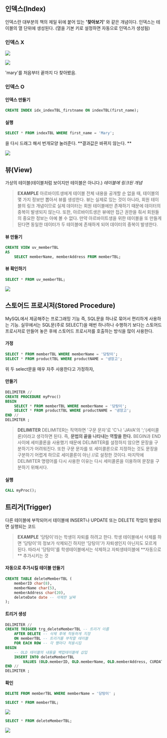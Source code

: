 ## 인덱스(Index)

인덱스란 대부분의 책의 제일 뒤에 붙어 있는 **'찾아보기'** 와 같은 개념이다.
인덱스는 테이블의 열 단위에 생성된다. (열을 기본 키로 설정하면 자동으로 인덱스가 생성됨)

### 인덱스 X

![](https://images.velog.io/images/ong_hh/post/2e241c69-b845-480d-97fa-c533727e8d07/image.png)

![](https://images.velog.io/images/ong_hh/post/16f5bd27-0a32-4a54-ac76-df74d9b6595e/image.png)

'mary'를 처음부터 끝까지 다 찾아봤음.

### 인덱스 O

#### 인덱스 만들기

```sql
CREATE INDEX idx_indexTBL_firstname ON indexTBL(first_name);
```

#### 실행

```sql
SELECT * FROM indexTBL WHERE first_name = 'Mary';
```
을 다시 드래그 해서 번개모양 눌러준다. 
**결과값은 바뀌지 않는다. **

![](https://images.velog.io/images/ong_hh/post/9246ff38-69a4-4b46-af39-f652cfbb2102/image.png)

## 뷰(View)
가상의 테이블(테이블처럼 보이지만 테이블은 아니다.) _테이블에 링크된 개념_
> **EXAMPLE**
> 아르바이트생에게 테이블 전체 내용을 공개할 순 없을 때, 테이블의 몇 가지 정보만 뽑아서 뷰를 생성한다. 뷰는 실제로 있는 것이 아니라, 회원 테이블의 링크 개념이므로 실제 데이터는 회원 테이블에만 존재하기 때문에 데이터의 중복이 발생되지 않는다. 또한, 아르바이트생은 뷰에만 접근 권한을 줘서 회원들의 중요한 정보는 아예 볼 수 없다. 만약 아르바이트생을 위한 테이블을 또 만들게 된다면 동일한 데이터가 두 테이블에 존재하게 되어 데이터의 중복이 발생한다.

#### 뷰 만들기
```sql
CREATE VIEW uv_memberTBL
AS
	SELECT memberName, memberAddress FROM memberTBL;
```

#### 뷰 확인하기
```sql
SELECT * FROM uv_memberTBL;
```
![](https://images.velog.io/images/ong_hh/post/c5872935-5d60-4e23-9956-93cb538d3d38/image.png)


## 스토어드 프로시저(Stored Procedure)
MySQL에서 제공해주는 프로그래밍 기능
즉, SQL문을 하나로 묶어서 편리하게 사용하는 기능.
실무에서는 SQL문(주로 SELECT)을 매번 하나하나 수행하기 보다는 스토어드 프로시저로 만들어 놓은 후에 스토어드 프로시저를 호출하는 방식을 많이 사용한다.

#### 가정
```sql
SELECT * FROM memberTBL WHERE memberName = '당탕이';
SELECT * FROM productTBL WHERE productNAME = '냉장고';
```
위 두 select문을 매우 자주 사용한다고 가정하자,

#### 만들기
```sql
DELIMITER //
CREATE PROCEDURE myProc()
BEGIN
	SELECT * FROM memberTBL WHERE memberName = '당탕이';
	SELECT * FROM productTBL WHERE productNAME = '냉장고';
END //
DELIMITER ;
```
>**DELIMITER**
DELIMITER는 직역하면 '구문 문자'로 'C'나 'JAVA'의 ';'(세미콜론)이라고 생각하면 된다.
즉, **문법의 끝을 나타내는 역할을 한다.**
BEGIN과 END사이에 세미콜론을 사용했기 때문에 DELIMITER를 설정하지 않으면 문장을 구분하기가 어려워진다. 또한 구문 문자를 또 세미콜론으로 지정하는 것도 문장을 구분하기 어렵게 하므로 세미콜론이 아닌 //로 설정한 것이다. 마지막에 DELIMITER 명령어를 다시 사용한 이유는 다시 세미콜론을 이용하여 문장을 구분하기 위해서다.

#### 실행
```sql
CALL myProc();
```
## 트리거(Trigger)
다른 테이블에 부착되어서 테이블에 INSERT나 UPDATE 또는 DELETE 작업이 발생되면 실행되는 코드
>**EXAMPLE**
'당탕이'라는 학생이 자퇴를 하려고 한다. 학생 테이블에서 삭제를 하면 '당탕이'의 정보가 삭제되긴 하지만 '당탕이'가 자퇴생인지 아닌지도 모르게 된다. 따라서 '당탕이'를 학생테이블에서는 삭제하고 자퇴생테이블에 **자동으로 **  추가시키는 것

#### 자동으로 추가시킬 테이블 만들기
```sql
CREATE TABLE deleteMemberTBL (
    memberID char(8),
    memberName char(5),
    memberAddress char(20),
    deleteDate date -- 삭제한 날짜
);
```

#### 트리거 생성
```sql
DELIMITER //
CREATE TRIGGER trg_deleteMemberTBL -- 트리거 이름
    AFTER DELETE -- 삭제 후에 작동하게 지정
    ON memberTBL -- 트리거를 부착할 테이블
    FOR EACH ROW -- 각 행마다 적용시킴
BEGIN
	-- OLD 테이블의 내용을 백업테이블에 삽입
    INSERT INTO deleteMemberTBL
		VALUES (OLD.memberID, OLD.memberName, OLD.memberAddress, CURDATE() );
END //
DELIMITER ;
```

#### 확인
```sql
DELETE FROM memberTBL WHERE memberName = '당탕이' ;
```
```sql
SELECT * FROM memberTBL;
```
![](https://images.velog.io/images/ong_hh/post/303e7751-e52e-4070-9a0b-5a2ea5bcc3ea/image.png)
```sql
SELECT * FROM deleteMemberTBL;
```
![](https://images.velog.io/images/ong_hh/post/228d03a0-924d-4d9c-9538-b8a569d68258/image.png)
